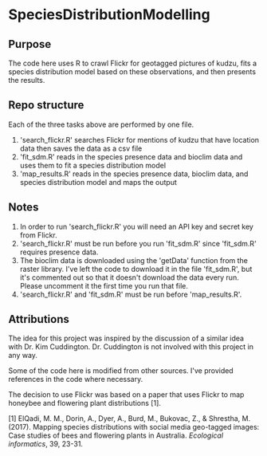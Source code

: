 # SpeciesDistributionModelling

## Purpose
The code here uses R to crawl Flickr for geotagged pictures of kudzu, fits a species distribution model based on these observations, and then presents the results.

## Repo structure
Each of the three tasks above are performed by one file.
1. 'search_flickr.R' searches Flickr for mentions of kudzu that have location data then saves the data as a csv file
1. 'fit_sdm.R' reads in the species presence data and bioclim data and uses them to fit a species distribution model
1. 'map_results.R' reads in the species presence data, bioclim data, and species distribution model and maps the output

## Notes
1. In order to run 'search_flickr.R' you will need an API key and secret key from Flickr.
1. 'search_flickr.R' must be run before you run 'fit_sdm.R' since 'fit_sdm.R' requires presence data.
1. The bioclim data is downloaded using the 'getData' function from the raster library. I've left the code to download it in the file 'fit_sdm.R', but it's commented out so that it doesn't download the data every run. Please uncomment it the first time you run that file.
1. 'search_flickr.R' and 'fit_sdm.R' must be run before 'map_results.R'.

## Attributions
The idea for this project was inspired by the discussion of a similar idea with Dr. Kim Cuddington. Dr. Cuddington is not involved with this project in any way.

Some of the code here is modified from other sources. I've provided references in the code where necessary.

The decision to use Flickr was based on a paper that uses Flickr to map honeybee and flowering plant distributions [1].

[1] ElQadi, M. M., Dorin, A., Dyer, A., Burd, M., Bukovac, Z., & Shrestha, M. (2017). Mapping species distributions with social media geo-tagged images: Case studies of bees and flowering plants in Australia. *Ecological informatics*, 39, 23-31.
